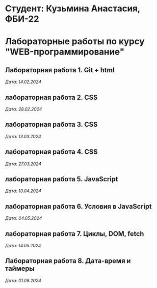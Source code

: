 # Студент: Кузьмина Анастасия, ФБИ-22

# Лабораторные работы по курсу "WEB-программирование"

## Лабораторная работа 1. Git + html

*Дата: 14.02.2024*

## лабораторная работа 2. CSS

*Дата: 28.02.2024*

## лабораторная работа 3. CSS

*Дата: 13.03.2024*


## лабораторная работа 4. CSS

*Дата: 27.03.2024*

## лабораторная работа 5. JavaScript

*Дата: 10.04.2024*

## лабораторная работа 6. Условия в JavaScript

*Дата: 04.05.2024*

## лабораторная работа 7. Циклы, DOM, fetch

*Дата: 14.05.2024*

## Лабораторная работа 8. Дата-время и таймеры

*Дата: 01.06.2024*